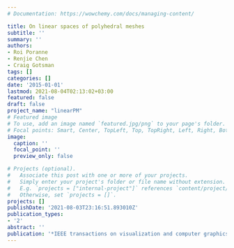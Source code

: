 ```yaml
---
# Documentation: https://wowchemy.com/docs/managing-content/

title: On linear spaces of polyhedral meshes
subtitle: ''
summary: ''
authors:
- Roi Poranne
- Renjie Chen
- Craig Gotsman
tags: []
categories: []
date: '2015-01-01'
lastmod: 2021-08-04T02:13:02+03:00
featured: false
draft: false
project_name: "linearPM"
# Featured image
# To use, add an image named `featured.jpg/png` to your page's folder.
# Focal points: Smart, Center, TopLeft, Top, TopRight, Left, Right, BottomLeft, Bottom, BottomRight.
image:
  caption: ''
  focal_point: ''
  preview_only: false

# Projects (optional).
#   Associate this post with one or more of your projects.
#   Simply enter your project's folder or file name without extension.
#   E.g. `projects = ["internal-project"]` references `content/project/deep-learning/index.md`.
#   Otherwise, set `projects = []`.
projects: []
publishDate: '2021-08-03T23:16:51.893010Z'
publication_types:
- '2'
abstract: ''
publication: '*IEEE transactions on visualization and computer graphics*'
---
```

